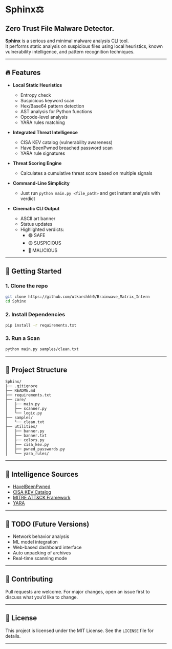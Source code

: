 # Sphinx⚖️
## Zero Trust File Malware Detector.

**Sphinx** is a serious and minimal malware analysis CLI tool.  
It performs static analysis on suspicious files using local heuristics, known vulnerability intelligence, and pattern recognition techniques.

---

## 🔥 Features

- **Local Static Heuristics**
  - Entropy check
  - Suspicious keyword scan
  - Hex/Base64 pattern detection
  - AST analysis for Python functions
  - Opcode-level analysis
  - YARA rules matching

- **Integrated Threat Intelligence**
  - CISA KEV catalog (vulnerability awareness)
  - HaveIBeenPwned breached password scan
  - YARA rule signatures

- **Threat Scoring Engine**
  - Calculates a cumulative threat score based on multiple signals

- **Command-Line Simplicity**
  - Just run `python main.py <file_path>` and get instant analysis with verdict

- **Cinematic CLI Output**
  - ASCII art banner  
  - Status updates  
  - Highlighted verdicts:
    - 🟢 SAFE
    - 🟡 SUSPICIOUS
    - 🔴 MALICIOUS

---

## 🚀 Getting Started

### 1. Clone the repo

```bash
git clone https://github.com/utkarshhh0/Brainwave_Matrix_Intern
cd Sphinx
```

### 2. Install Dependencies

```bash
pip install -r requirements.txt
```

### 3. Run a Scan

```bash
python main.py samples/clean.txt
```

---

## 📁 Project Structure

```
Sphinx/
├── .gitignore
├── README.md
├── requirements.txt
├── core/
│   ├── main.py
│   ├── scanner.py
│   └── logic.py
├── samples/
│   └── clean.txt
├── utilities/
│   ├── banner.py
│   ├── banner.txt
│   ├── colors.py
│   ├── cisa_kev.py
│   ├── pwned_passwords.py
│   └── yara_rules/

```

---

## 🧠 Intelligence Sources

- [HaveIBeenPwned](https://haveibeenpwned.com/)
- [CISA KEV Catalog](https://www.cisa.gov/known-exploited-vulnerabilities-catalog)
- [MITRE ATT&CK Framework](https://attack.mitre.org/)
- [YARA](https://virustotal.github.io/yara/)

---

## 📌 TODO (Future Versions)

- Network behavior analysis
- ML model integration
- Web-based dashboard interface
- Auto unpacking of archives
- Real-time scanning mode

---

## 🤝 Contributing

Pull requests are welcome. For major changes, open an issue first to discuss what you’d like to change.

---

## 📜 License

This project is licensed under the MIT License. See the `LICENSE` file for details.

---